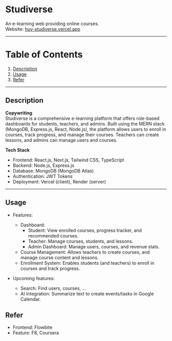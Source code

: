 # Studiverse

An e-learning web providing online courses.  
Website: [huy-studiverse.vercel.app](https://huy-studiverse.vercel.app/)  

---

# Table of Contents

1. [Description](#description)
2. [Usage](#usage)
3. [Refer](#refer)

---

## Description

**Copywriting**  
Studiverse is a comprehensive e-learning platform that offers role-based dashboards for students, teachers, and admins. 
Built using the MERN stack (MongoDB, Express.js, React, Node.js), the platform allows users to enroll in courses, track progress, and manage their courses. 
Teachers can create lessons, and admins can manage users and courses.  

**Tech Stack**
+ Frontend: React.js, Next.js, Tailwind CSS, TypeScript
+ Backend: Node.js, Express.js   
+ Database: MongoDB (MongoDB Atlas)
+ Authentication: JWT Tokens
+ Deployment: Vercel (client), Render (server) 

---

## Usage 

+ Features:
  - Dashboard: 
    + Student: View enrolled courses, progress tracker, and recommended courses.
    + Teacher: Manage courses, students, and lessons.
    + Admin Dashboard: Manage users, courses, and revenue stats.
  - Course Management: Allows teachers to create courses, and manage course content and lessons.
  - Enrollment System: Enables students (and teachers) to enroll in courses and track progress.
  
+ Upcoming features:
  - Search: Find users, courses, ... 
  - AI Integration: Summarize text to create events/tasks in Google Calendar.

## Refer
+ Frontend: Flowbite  
+ Feature: F8, Coursera  


